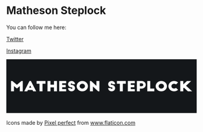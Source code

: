 # Matheson Steplock

You can follow me here:

[Twitter]

[Instagram]

[![](assets/website.png)](https://mathesonsteplock.ca/)

Icons made by <a href="https://www.flaticon.com/authors/pixel-perfect" title="Pixel perfect">Pixel perfect</a> from <a href="https://www.flaticon.com/" title="Flaticon"> www.flaticon.com</a>

[Twitter]: https://twitter.com/MathesonStep
[Instagram]: https://www.instagram.com/realmathesonstep/
<!-- [Website]: https://mathesonsteplock.ca/ -->
